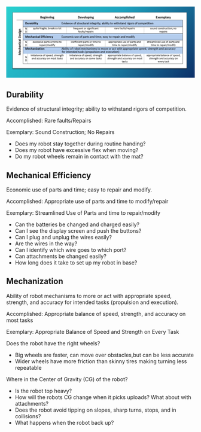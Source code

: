 ![mechanical-design-rubric](/resources/mechanical-design-rubric.png)

## Durability

Evidence of structural integrity; ability to withstand rigors of competition.

Accomplished: Rare faults/Repairs

Exemplary: Sound Construction; No Repairs

* Does my robot stay together during routine handing?
* Does my robot have excessive flex when moving?
* Do my robot wheels remain in contact with the mat?

 

## Mechanical Efficiency

Economic use of parts and time; easy to repair and modify.

Accomplished: Appropriate use of parts and time to modify/repair

Exemplary: Streamlined Use of Parts and time to repair/modify

* Can the batteries be changed and charged easily?
* Can I see the display screen and push the buttons?
* Can I plug and unplug the wires easily?
* Are the wires in the way?
* Can I identify which wire goes to which port?
* Can attachments be changed easily?
* How long does it take to set up my robot in base?

 

## Mechanization

Ability of robot mechanisms to more or act with appropriate speed, strength, and accuracy for intended tasks (propulsion and execution).

Accomplished: Appropriate balance of speed, strength, and accuracy on most tasks

Exemplary: Appropriate Balance of Speed and Strength on Every Task

Does the robot have the right wheels?

* Big wheels are faster, can move over obstacles,but can be less accurate
* Wider wheels have more friction than skinny tires making turning less repeatable

Where in the Center of Gravity (CG) of the robot?

* Is the robot top heavy?
* How will the robots CG change when it picks uploads? What about with attachments?
* Does the robot avoid tipping on slopes, sharp turns, stops, and in collisions?
* What happens when the robot back up?